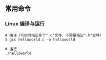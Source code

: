 ## 常用命令

### Linux 编译与运行

``` shell
# 编译（可同时指定多个".c"文件，不需要指定".h"文件）
$ gcc helloworld.c -o helloworld

# 运行
./helloworld
```
